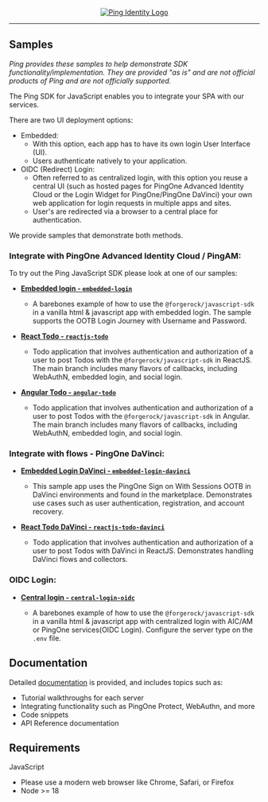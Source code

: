 <p align="center">
  <a href="https://github.com/ForgeRock/sdk-sample-apps">
    <img src="https://www.pingidentity.com/content/dam/picr/nav/Ping-Logo-2.svg" alt="Ping Identity Logo">
  </a>
  <hr/>
</p>

## Samples

_Ping provides these samples to help demonstrate SDK functionality/implementation. They are provided "as is" and are not official products of Ping and are not officially supported._

The Ping SDK for JavaScript enables you to integrate your SPA with our services.

There are two UI deployment options:
- Embedded:
  - With this option, each app has to have its own login User Interface (UI).
  - Users  authenticate natively to your application.
- OIDC (Redirect) Login:
  - Often referred to as centralized login, with this option you reuse a central UI (such as hosted pages for PingOne Advanced Identity Cloud or the Login Widget for PingOne/PingOne DaVinci) your own web application for login requests in multiple apps and sites.
  - User's are redirected via a browser to a central place for authentication.

We provide samples that demonstrate both methods.


### Integrate with PingOne Advanced Identity Cloud / PingAM:

To try out the Ping JavaScript SDK please look at one of our samples:

- [**Embedded login - `embedded-login`**](./embedded-login/README.md)

  - A barebones example of how to use the `@forgerock/javascript-sdk` in a vanilla html & javascript app with embedded login. The sample supports the OOTB Login Journey with Username and Password.

- [**React Todo - `reactjs-todo`**](./reactjs-todo/README.md)

  - Todo application that involves authentication and authorization of a user to post Todos with the `@forgerock/javascript-sdk` in ReactJS.
    The main branch includes many flavors of callbacks, including WebAuthN, embedded login, and social login.

- [**Angular Todo - `angular-todo`**](./angular-todo/README.md)
  
  - Todo application that involves authentication and authorization of a user to post Todos with the `@forgerock/javascript-sdk` in Angular.
    The main branch includes many flavors of callbacks, including WebAuthN, embedded login, and social login.

### Integrate with flows - PingOne DaVinci:

- [**Embedded Login DaVinci - `embedded-login-davinci`**](./embedded-login-davinci/)

  - This sample app uses the PingOne Sign on With Sessions OOTB in DaVinci environments and found in the marketplace.       Demonstrates use cases such as user authentication, registration, and account recovery.

- [**React Todo DaVinci - `reactjs-todo-davinci`**](./embedded-login-davinci/)

  - Todo application that involves authentication and authorization of a user to post Todos with DaVinci in ReactJS.
  Demonstrates handling DaVinci flows and collectors.

### OIDC Login:

- [**Central login - `central-login-oidc`**](./central-login-oidc/README.md)

  - A barebones example of how to use the `@forgerock/javascript-sdk` in a vanilla html & javascript app with centralized login with AIC/AM or PingOne services(OIDC Login). Configure the server type on the `.env` file. 

## Documentation

Detailed [documentation](https://docs.pingidentity.com/sdks) is provided, and includes topics such as:

- Tutorial walkthroughs for each server
- Integrating functionality such as PingOne Protect, WebAuthn, and more
- Code snippets
- API Reference documentation

## Requirements

JavaScript
- Please use a modern web browser like Chrome, Safari, or Firefox
- Node >= 18

